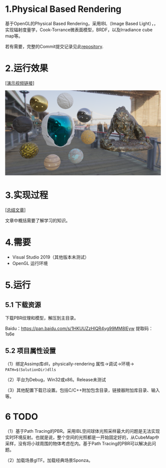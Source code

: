 # 1.Physical Based Rendering

基于OpenGL的Physical Based Rendering，采用IBL（Image Based Light），，实现辐射度量学，Cook-Torrance微表面模型，BRDF，以及Irradiance cube map等。

若有需要，完整的Commit提交记录见此[repository](https://github.com/douysu/physically-rendering).

# 2.运行效果

[[演示视频链接]](https://www.bilibili.com/video/BV1TV411z7qe)

<img src="../result/PBR-OpenGL.png" width=800 >

# 3.实现过程

[[总结文章]](https://zhuanlan.zhihu.com/p/176474625)

文章中概括需要了解学习的知识。

# 4.需要

- Visual Studio 2019（其他版本未测试）
- OpenGL 运行环境

# 5.运行

## 5.1 下载资源

下载PBR纹理和模型，解压到主目录。

Baidu：https://pan.baidu.com/s/1HKUUZzHlQR4yg99MM8lEyw 提取码：1s6e

## 5.2 项目属性设置

（1）绑定Assimp库dll，physically-rendering 属性->调试->环境-> ``PATH=$(SolutionDir)dlls``

（2）平台为Debug，Win32或x86。Release未测试

（3）其他配置下载已设置。包括C/C++附加包含目录，链接器附加库目录、输入等。

# 6 TODO

（1）基于Path Tracing的PBR。采用IBL空间球体光照采样最大的问题是无法实现实时环境反射。也就是说，整个空间的光照都是一开始固定好的，从CubeMap中采样，没有将小球周围的物体考虑在内。基于Path Tracing的PBR可以解决此问题。

（2）加载场景glTF。加载经典场景Sponza。
